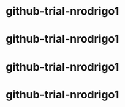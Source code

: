 # github-trial-nrodrigo1
# github-trial-nrodrigo1
# github-trial-nrodrigo1
# github-trial-nrodrigo1
